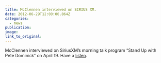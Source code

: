 ```yaml
---
title: McClennen interviewed on SIRIUS XM.
date: 2012-06-29T12:00:00.864Z
categories: 
  - news
publication:
image:
link_to_original:
---
```



McClennen interviewed on SiriusXM’s morning talk program “Stand Up with Pete Dominick” on April 19. Have a [listen](https://standupwithpetedominick.com/audio/).